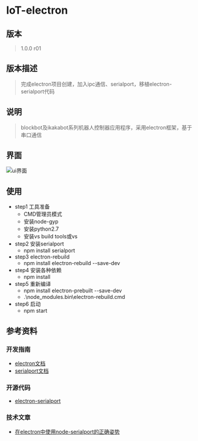 ﻿# IoT-electron
## 版本
>1.0.0 r01
## 版本描述
>完成electron项目创建，加入ipc通信、serialport，移植electron-serialport代码

## 说明
>blockbot及ikakabot系列机器人控制器应用程序，采用electron框架，基于串口通信

## 界面
![ui界面](https://github.com/LinWeiGitHub/IoT-electron/ui.png)

## 使用
- step1 工具准备
    - CMD管理员模式
    - 安装node-gyp
    - 安装python2.7
    - 安装vs build tools或vs
- step2 安装serialport
    - npm install serialport
- step3 electron-rebuild
    - npm install electron-rebuild --save-dev
- step4 安装各种依赖
    - npm install
- step5 重新编译
    - npm install electron-prebuilt --save-dev
    - .\node_modules\.bin\electron-rebuild.cmd
- step6 启动
    - npm start

## 参考资料

### 开发指南
- [electron文档](https://electronjs.org/docs)
- [serialport文档](https://serialport.io/docs/guide-usage)

### 开源代码
- [electron-serialport](https://github.com/PowerDos/electron-serialport)

### 技术文章
- [在electron中使用node-serialport的正确姿势](https://github.com/FakeFullStack/QA/issues/2)